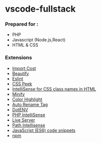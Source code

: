 # vscode-fullstack 

### Prepared for :
* PHP
* Javascript (Node.js,React)
* HTML & CSS

### Extensions

* [Import Cost](https://marketplace.visualstudio.com/items?itemName=wix.vscode-import-cost)
* [Beautify](https://marketplace.visualstudio.com/items?itemName=HookyQR.beautify)
* [Eslint](https://marketplace.visualstudio.com/items?itemName=dbaeumer.vscode-eslint)
* [CSS Peek](https://marketplace.visualstudio.com/items?itemName=pranaygp.vscode-css-peek)
* [IntelliSense for CSS class names in HTML](https://marketplace.visualstudio.com/items?itemName=Zignd.html-css-class-completion)
* [Minify](https://marketplace.visualstudio.com/items?itemName=HookyQR.minify)
* [Color Highlight](https://marketplace.visualstudio.com/items?itemName=naumovs.color-highlight)
* [Auto Rename Tag](https://marketplace.visualstudio.com/items?itemName=formulahendry.auto-rename-tag)
* [DotENV](https://marketplace.visualstudio.com/items?itemName=mikestead.dotenv)
* [PHP IntelliSense](https://marketplace.visualstudio.com/items?itemName=felixfbecker.php-intellisense)
* [Live Server](https://marketplace.visualstudio.com/items?itemName=ritwickdey.LiveServer)
* [Path Intellisense](https://marketplace.visualstudio.com/items?itemName=christian-kohler.path-intellisense)
* [JavaScript (ES6) code snippets](https://marketplace.visualstudio.com/items?itemName=xabikos.JavaScriptSnippets)
* [npm](https://marketplace.visualstudio.com/items?itemName=eg2.vscode-npm-script)
